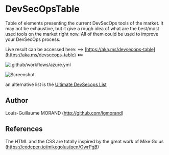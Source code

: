 # DevSecOpsTable

Table of elements presenting the current DevSecOps tools of the market. It may not be exhaustive, but it give a rough idea of what are the best/most used tools on the market right now. All of them could be used to improve your DevSecOps process.

Live result can be accessed here: ==> [https://aka.ms/devsecops-table](https://aka.ms/devsecops-table) <==

![.github/workflows/azure.yml](https://github.com/lgmorand/DevSecOpsTable/workflows/.github/workflows/azure.yml/badge.svg)

![Screenshot](./demo.png "Result screenshot")

an alternative list is the [Ultimate DevSecops List](https://github.com/sottlmarek/DevSecOps?tab=readme-ov-file)

## Author

Louis-Guillaume MORAND (http://github.com/lgmorand)

## References

The HTML and the CSS are totally inspired by the great work of Mike Golus (https://codepen.io/mikegolus/pen/OwrPgB)

